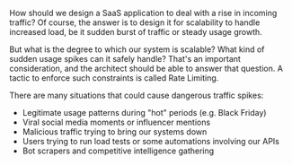 How should we design a SaaS application to deal with a rise in incoming traffic? Of course, the answer is to design it for scalability to handle increased load, be it sudden burst of traffic or steady usage growth.

But what is the degree to which our system is scalable? What kind of sudden usage spikes can it safely handle? That's an important consideration, and the architect should be able to answer that question. A tactic to enforce such constraints is called Rate Limiting.

There are many situations that could cause dangerous traffic spikes:
* Legitimate usage patterns during "hot" periods (e.g. Black Friday)
* Viral social media moments or influencer mentions
* Malicious traffic trying to bring our systems down
* Users trying to run load tests or some automations involving our APIs
* Bot scrapers and competitive intelligence gathering

